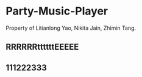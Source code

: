 # Party-Music-Player
Property of Litianlong Yao, Nikita Jain, Zhimin Tang.
## RRRRRRttttttEEEEE
## 111222333